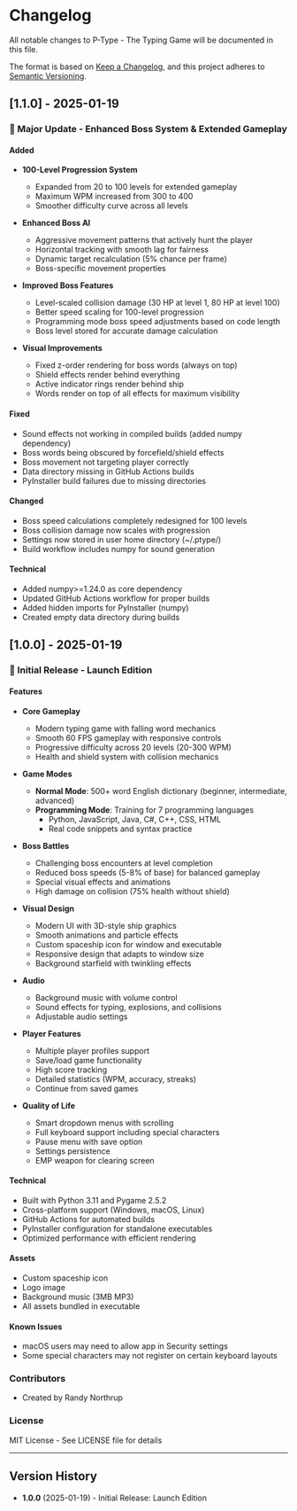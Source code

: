 # Changelog

All notable changes to P-Type - The Typing Game will be documented in this file.

The format is based on [Keep a Changelog](https://keepachangelog.com/en/1.0.0/),
and this project adheres to [Semantic Versioning](https://semver.org/spec/v2.0.0.html).

## [1.1.0] - 2025-01-19

### 🚀 Major Update - Enhanced Boss System & Extended Gameplay

#### Added
- **100-Level Progression System**
  - Expanded from 20 to 100 levels for extended gameplay
  - Maximum WPM increased from 300 to 400
  - Smoother difficulty curve across all levels

- **Enhanced Boss AI**
  - Aggressive movement patterns that actively hunt the player
  - Horizontal tracking with smooth lag for fairness
  - Dynamic target recalculation (5% chance per frame)
  - Boss-specific movement properties

- **Improved Boss Features**
  - Level-scaled collision damage (30 HP at level 1, 80 HP at level 100)
  - Better speed scaling for 100-level progression
  - Programming mode boss speed adjustments based on code length
  - Boss level stored for accurate damage calculation

- **Visual Improvements**
  - Fixed z-order rendering for boss words (always on top)
  - Shield effects render behind everything
  - Active indicator rings render behind ship
  - Words render on top of all effects for maximum visibility

#### Fixed
- Sound effects not working in compiled builds (added numpy dependency)
- Boss words being obscured by forcefield/shield effects
- Boss movement not targeting player correctly
- Data directory missing in GitHub Actions builds
- PyInstaller build failures due to missing directories

#### Changed
- Boss speed calculations completely redesigned for 100 levels
- Boss collision damage now scales with progression
- Settings now stored in user home directory (~/.ptype/)
- Build workflow includes numpy for sound generation

#### Technical
- Added numpy>=1.24.0 as core dependency
- Updated GitHub Actions workflow for proper builds
- Added hidden imports for PyInstaller (numpy)
- Created empty data directory during builds

## [1.0.0] - 2025-01-19

### 🎉 Initial Release - Launch Edition

#### Features
- **Core Gameplay**
  - Modern typing game with falling word mechanics
  - Smooth 60 FPS gameplay with responsive controls
  - Progressive difficulty across 20 levels (20-300 WPM)
  - Health and shield system with collision mechanics

- **Game Modes**
  - **Normal Mode**: 500+ word English dictionary (beginner, intermediate, advanced)
  - **Programming Mode**: Training for 7 programming languages
    - Python, JavaScript, Java, C#, C++, CSS, HTML
    - Real code snippets and syntax practice

- **Boss Battles**
  - Challenging boss encounters at level completion
  - Reduced boss speeds (5-8% of base) for balanced gameplay
  - Special visual effects and animations
  - High damage on collision (75% health without shield)

- **Visual Design**
  - Modern UI with 3D-style ship graphics
  - Smooth animations and particle effects
  - Custom spaceship icon for window and executable
  - Responsive design that adapts to window size
  - Background starfield with twinkling effects

- **Audio**
  - Background music with volume control
  - Sound effects for typing, explosions, and collisions
  - Adjustable audio settings

- **Player Features**
  - Multiple player profiles support
  - Save/load game functionality
  - High score tracking
  - Detailed statistics (WPM, accuracy, streaks)
  - Continue from saved games

- **Quality of Life**
  - Smart dropdown menus with scrolling
  - Full keyboard support including special characters
  - Pause menu with save option
  - Settings persistence
  - EMP weapon for clearing screen

#### Technical
- Built with Python 3.11 and Pygame 2.5.2
- Cross-platform support (Windows, macOS, Linux)
- GitHub Actions for automated builds
- PyInstaller configuration for standalone executables
- Optimized performance with efficient rendering

#### Assets
- Custom spaceship icon
- Logo image
- Background music (3MB MP3)
- All assets bundled in executable

#### Known Issues
- macOS users may need to allow app in Security settings
- Some special characters may not register on certain keyboard layouts

### Contributors
- Created by Randy Northrup

### License
MIT License - See LICENSE file for details

---

## Version History

- **1.0.0** (2025-01-19) - Initial Release: Launch Edition